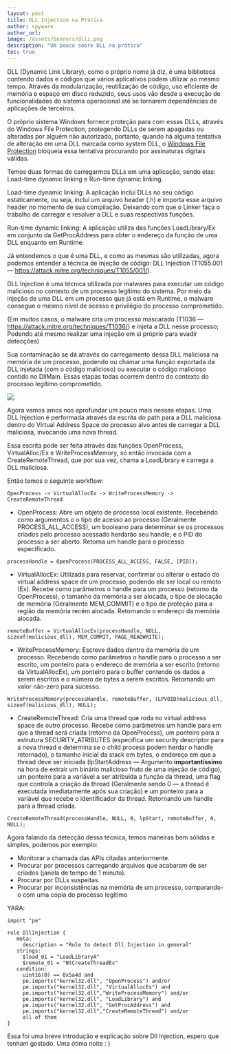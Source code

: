 ```yaml
---
layout: post
title: DLL Injection na Prática
author: spyware
author_url: 
image: /assets/banners/dlli.png
description: "Um pouco sobre DLL na prática"
toc: true
---
```


DLL (Dynamic Link Library), como o próprio nome já diz, é uma biblioteca contendo dados e códigos que vários aplicativos podem utilizar ao mesmo tempo. Através da modularização, reutilização de código, uso eficiente de memória e espaço em disco reduzido, seus usos vão desde a execução de funcionalidades do sistema operacional até se tornarem dependências de aplicações de terceiros.

O próprio sistema Windows fornece proteção para com essas DLLs, através do Windows File Protection, protegendo DLLs de serem apagadas ou alteradas por alguém não autorizado, portanto, quando há alguma tentativa de alteração em uma DLL marcada como system DLL, o [Windows File Protection](https://medium.com/@spyware/code-injection-series-2-dll-injection-t1055-001-9e8cae4363e6) bloqueia essa tentativa procurando por assinaturas digitais válidas.

Temos duas formas de carregarmos DLLs em uma aplicação, sendo elas: Load-time dynamic linking e Run-time dynamic linking.

Load-time dynamic linking:
A aplicação inclui DLLs no seu código estaticamente, ou seja, inclui um arquivo header (.h) e importa esse arquivo header no momento de sua compilação. Deixando com que o Linker faça o trabalho de carregar e resolver a DLL e suas respectivas funções.

Run-time dynamic linking:
A aplicação utiliza das funções LoadLibrary/Ex em conjunto da GetProcAddress para obter o endereço da função de uma DLL enquanto em Runtime.

Já entendemos o que é uma DLL, e como as mesmas são utilizadas, agora podemos entender a técnica de injeção de código: DLL Injection (T1055.001 — https://attack.mitre.org/techniques/T1055/001/).

DLL Injection é uma técnica utilizada por malwares para executar um código malicioso no contexto de um processo legítimo do sistema. Por meio da injeção de uma DLL em um processo que já está em Runtime, o malware consegue o mesmo nível de acesso e privilégio do processo comprometido.

(Em muitos casos, o malware cria um processo mascarado (T1036 — https://attack.mitre.org/techniques/T1036/) e injeta a DLL nesse processo; Podendo até mesmo realizar uma injeção em si próprio para evadir detecções)

Sua contaminação se dá através do carregamento dessa DLL maliciosa na memória de um processo, podendo ou chamar uma função exportada da DLL injetada (com o código malicioso) ou executar o código malicioso contido no DllMain. Essas etapas todas ocorrem dentro do contexto do processo legítimo comprometido.

<img src="https://miro.medium.com/v2/resize:fit:1100/format:webp/1*vR5MuwbWNqj1luLou_i63g.jpeg">

Agora vamos amos nos aprofundar um pouco mais nessas etapas. Uma DLL Injection é performada através da escrita do path para a DLL maliciosa dentro do Virtual Address Space do processo alvo antes de carregar a DLL maliciosa, invocando uma nova thread.

Essa escrita pode ser feita através das funções OpenProcess, VirtualAlloc/Ex e WriteProcessMemory, só então invocada com a CreateRemoteThread, que por sua vez, chama a LoadLibrary e carrega a DLL maliciosa.

Então temos o seguinte workflow:

`OpenProcess -> VirtualAllocEx -> WriteProcessMemory -> CreateRemoteThread`

- OpenProcess:
Abre um objeto de processo local existente. Recebendo como argumentos o o tipo de acesso ao processo (Geralmente PROCESS_ALL_ACCESS), um booleano para determinar se os processos criados pelo processo acessado herdarão seu handle; e o PID do processo a ser aberto. Retorna um handle para o processo especificado.

`processHandle = OpenProcess(PROCESS_ALL_ACCESS, FALSE, [PID]);`

- VirtualAllocEx:
Utilizada para reservar, confirmar ou alterar o estado do virtual address space de um processo, podendo ele ser local ou remoto (Ex). Recebe como parâmetros o handle para um processo (retorno da OpenProcess), o tamanho da memória a ser alocada, o tipo de alocação de memória (Geralmente MEM_COMMIT) e o tipo de proteção para a região da memória recém alocada. Retornando o endereço da memória alocada.

`remoteBuffer = VirtualAllocEx(processHandle, NULL, sizeof(malicious_dll), MEM_COMMIT, PAGE_READWRITE); `

- WriteProcessMemory:
Escreve dados dentro da memória de um processo. Recebendo como parâmetros o handle para o processo a ser escrito, um ponteiro para o endereço de memória a ser escrito (retorno da VirtualAllocEx), um ponteiro para o buffer contendo os dados a serem escritos e o número de bytes a serem escritos. Retornando um valor não-zero para sucesso.

`WriteProcessMemory(processHandle, remoteBuffer, (LPVOID)malicious_dll, sizeof(malicious_dll), NULL);`

- CreateRemoteThread:
Cria uma thread que roda no virtual address space de outro processo. Recebe como parâmetros um handle para em que a thread será criada (retorno da OpenProcess), um ponteiro para a estrutura SECURITY_ATRIBUTES (especifica um security descriptor para a nova thread e determina se o child process podem herdar o handle retornado), o tamanho inicial da stack em bytes, o endereço em que a thread deve ser iniciada (lpStartAddress — Argumento **importantíssimo** na hora de extrair um binário malicioso fruto de uma injeção de código), um ponteiro para a variável a ser atribuída a função da thread, uma flag que controla a criação da thread (Geralmente sendo 0 — a thread é executada imediatamente após sua criação) e um ponteiro para a variável que recebe o identificador da thread. Retornando um handle para a thread criada.

`CreateRemoteThread(processHandle, NULL, 0, lpStart, remoteBuffer, 0, NULL);`

Agora falando da detecção dessa técnica, temos maneiras bem sólidas e simples, podemos por exemplo:

- Monitorar a chamada das APIs citadas anteriormente.
- Procurar por processos carregando arquivos que acabaram de ser criados (janela de tempo de 1 minuto).
- Procurar por DLLs suspeitas.
- Procurar por inconsistências na memória de um processo, comparando-o com uma cópia do processo legítimo

YARA:

```
import "pe"

rule DllInjection {
   meta:
     description = "Rule to detect Dll Injection in general"
   strings:
     $load_01 = "LoadLibraryA"
     $remote_01 = "NtCreateThreadEx"
   condition:
     uint16(0) == 0x5a4d and
     pe.imports("kernel32.dll", "OpenProcess") and/or
     pe.imports("kernel32.dll", "VirtualAllocEx") and
     pe.imports("kernel32.dll","WriteProcessMemory") and/or
     pe.imports("kernel32.dll", "LoadLibrary") and
     pe.imports("kernel32.dll", "GetProcAddress") and
     pe.imports("kernel32.dll","CreateRemoteThread") and/or
     all of them
}
```

Essa foi uma breve introdução e explicação sobre Dll Injection, espero que tenham gostado. Uma ótima noite : )
